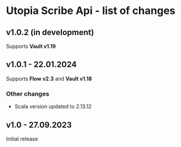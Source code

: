# Utopia Scribe Api - list of changes

## v1.0.2 (in development)
Supports **Vault v1.19**

## v1.0.1 - 22.01.2024
Supports **Flow v2.3** and **Vault v1.18**
### Other changes
- Scala version updated to 2.13.12

## v1.0 - 27.09.2023
Initial release
